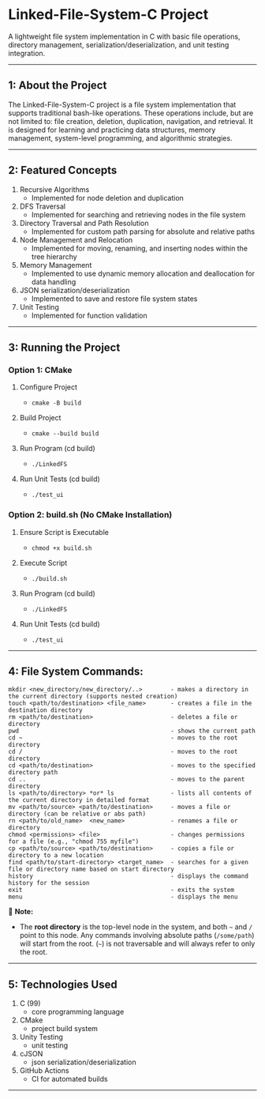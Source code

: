# Linked-File-System-C Project
A lightweight file system implementation in C with basic file operations, directory management, serialization/deserialization, and unit testing integration. 

---

## 1: About the Project
The Linked-File-System-C project is a file system implementation that supports traditional bash-like operations. These operations include, but are not limited to: file creation, deletion, duplication, navigation, and retrieval. It is designed for learning and practicing data structures, memory management, system-level programming, and algorithmic strategies.

---

## 2: Featured Concepts
1. Recursive Algorithms
   - Implemented for node deletion and duplication
2. DFS Traversal
   - Implemented for searching and retrieving nodes in the file system
3. Directory Traversal and Path Resolution
   - Implemented for custom path parsing for absolute and relative paths 
4. Node Management and Relocation
   - Implemented for moving, renaming, and inserting nodes within the tree hierarchy
5. Memory Management
   - Implemented to use dynamic memory allocation and deallocation for data handling
6. JSON serialization/deserialization
   - Implemented to save and restore file system states
7. Unit Testing
   - Implemented for function validation
      
---

## 3: Running the Project

### Option 1: CMake
1. Configure Project
   - `cmake -B build`
     
2. Build Project
   - `cmake --build build`
     
3. Run Program (cd build)
   - `./LinkedFS`
     
4. Run Unit Tests (cd build)
   - `./test_ui`

### Option 2: build.sh (No CMake Installation)
1. Ensure Script is Executable
   - `chmod +x build.sh `
     
2. Execute Script
   - `./build.sh`
     
3. Run Program (cd build)
   - `./LinkedFS`
     
4. Run Unit Tests (cd build)
   - `./test_ui`
     
---

## 4: File System Commands:

```
mkdir <new_directory/new_directory/..>        - makes a directory in the current directory (supports nested creation)
touch <path/to/destination> <file_name>       - creates a file in the destination directory
rm <path/to/destination>                      - deletes a file or directory
pwd                                           - shows the current path
cd ~                                          - moves to the root directory
cd /                                          - moves to the root directory
cd <path/to/destination>                      - moves to the specified directory path
cd ..                                         - moves to the parent directory
ls <path/to/directory> *or* ls                - lists all contents of the current directory in detailed format
mv <path/to/source> <path/to/destination>     - moves a file or directory (can be relative or abs path)
rn <path/to/old_name>  <new_name>             - renames a file or directory
chmod <permissions> <file>                    - changes permissions for a file (e.g., "chmod 755 myfile")
cp <path/to/source> <path/to/destination>     - copies a file or directory to a new location
find <path/to/start-directory> <target_name>  - searches for a given file or directory name based on start directory
history                                       - displays the command history for the session
exit                                          - exits the system
menu                                          - displays the menu
```
📝 **Note:**  
- The **root directory** is the top-level node in the system, and both `~` and `/` point to this node. Any commands involving absolute paths (`/some/path`) will start from the root. (`~`) is not traversable and will always refer to only the root.


---

## 5: Technologies Used
1. C (99)
   - core programming language
2. CMake
   - project build system
3. Unity Testing
   - unit testing
4. cJSON
   - json serialization/deserialization
5. GitHub Actions
   - CI for automated builds
  
---
